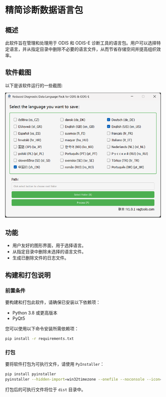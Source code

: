 # 精简诊断数据语言包

## 概述
此软件旨在管理和处理用于 ODIS 和 ODIS-E 诊断工具的语言包。用户可以选择特定语言，并从指定目录中删除不必要的语言文件，从而节省存储空间并提高组织效率。

## 软件截图

以下是该软件运行的一些截图:

![Screenshot](./Screenshots/Image_20250508192750_1310.png)

## 功能
- 用户友好的图形界面，用于选择语言。
- 从指定目录中删除未选择的语言文件。
- 生成已删除文件的日志文件。

## 构建和打包说明

### 前置条件
要构建和打包此软件，请确保已安装以下依赖项：
- Python 3.8 或更高版本
- PyQt5

您可以使用以下命令安装所需依赖项：
```bash
pip install -r requirements.txt
```

### 打包
要将软件打包为可执行文件，请使用 `PyInstaller`：
```bash
pip install pyinstaller
pyinstaller --hidden-import=win32timezone --onefile --noconsole --icon=src/VW.ico --name=Reduced-Diagnostic-Data-Language-Pack --collect-binaries=pyzbar --add-data "src/VW.ico;src" .\src\Reduced-Diagnostic-Data-Language-Pack.py
```
打包后的可执行文件将位于 `dist` 目录中。
